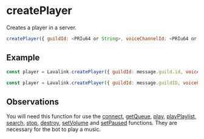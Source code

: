 # createPlayer

  Creates a player in a server.  

  ```js
  createPlayer({ guildId: <PRIu64 or String>, voiceChannelId: <PRIu64 or String> })
  ```

## Example

  ```js
  const player = Lavalink.createPlayer({ guildId: message.guild.id, voiceChannelId: message.member.voice.channel.id }) // Discord.js
  
  const player = Lavalink.createPlayer({ guildId: message.guildID, voiceChannelId: message.member.voiceState.channelID }) // Eris
  ```
  
## Observations

  You will need this function for use the [connect](connect.md), [getQueue](getQueue.md), [play](play.md), [playPlaylist](playPlaylist.md), [search](search.md), [stop](stop.md), [destroy](destroy.md), [setVolume](setVolume.md) and [setPaused](setPaused.md) functions. They are necessary for the bot to play a music.

